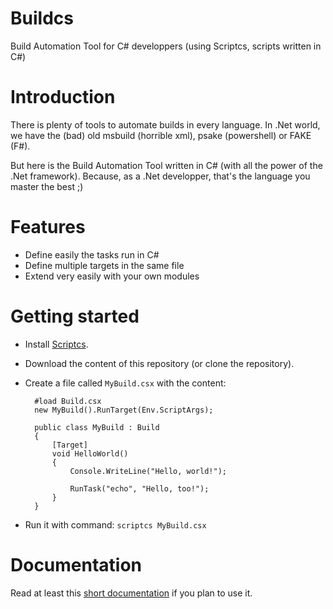 Buildcs
=======

Build Automation Tool for C# developpers (using Scriptcs, scripts written in C#)

# Introduction

There is plenty of tools to automate builds in every language. In .Net world, we have the (bad) old msbuild (horrible xml), psake (powershell) or FAKE (F#).

But here is the Build Automation Tool written in C# (with all the power of the .Net framework). Because, as a .Net developper, that's the language you master the best ;)

# Features

* Define easily the tasks run in C#
* Define multiple targets in the same file
* Extend very easily with your own modules

# Getting started

* Install [Scriptcs](http://scriptcs.net/).

* Download the content of this repository (or clone the repository).

* Create a file called `MyBuild.csx` with the content:


		#load Build.csx
		new MyBuild().RunTarget(Env.ScriptArgs);
	
		public class MyBuild : Build
		{
			[Target]
			void HelloWorld()
			{
				Console.WriteLine("Hello, world!");
				
				RunTask("echo", "Hello, too!");
			}
		}


* Run it with command: `scriptcs MyBuild.csx`

# Documentation

Read at least this [short documentation](doc/Buildcs.md) if you plan to use it.




